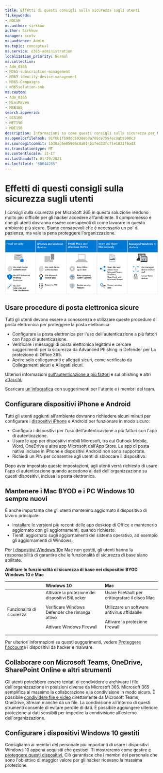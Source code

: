 ```yaml
---
title: Effetti di questi consigli sulla sicurezza sugli utenti
f1.keywords:
- NOCSH
ms.author: sirkkuw
author: Sirkkuw
manager: scotv
ms.audience: Admin
ms.topic: conceptual
ms.service: o365-administration
localization_priority: Normal
ms.collection:
- Adm_O365
- M365-subscription-management
- M365-identity-device-management
- M365-Campaigns
- m365solution-smb
ms.custom:
- Adm_O365
- MiniMaven
- MSB365
search.appverid:
- BCS160
- MET150
- MOE150
description: Informazioni su come questi consigli sulla sicurezza per Microsoft 365 Business Premium influiscono sugli utenti e proteggono i dati.
ms.openlocfilehash: 91f6b1fb9ddd5938eb8a788ce7594ec8ab9908c3
ms.sourcegitcommit: 1b30ac6e05906c8a014b1fed33fc71e1821f6ad2
ms.translationtype: MT
ms.contentlocale: it-IT
ms.lasthandoff: 01/29/2021
ms.locfileid: "50044235"
---
```

# <a name="how-these-security-recommendations-affect-your-users"></a>Effetti di questi consigli sulla sicurezza sugli utenti

I consigli sulla sicurezza per Microsoft 365 in questa soluzione rendono molto più difficile per gli hacker accedere all'ambiente. Il compromesso è che gli utenti dovranno essere consapevoli di come lavorare in questo ambiente più sicuro. Siamo consapevoli che è necessario un po' di pazienza, ma vale la pena proteggere l'organizzazione.

![Illustrazione che riassume i punti chiave dal basso per iPhone, dispositivi Android, Mac, Windows 10, condivisione e personale chiave](../media/M365-democracy-Users_900px.png)

## <a name="use-secure-email-practices"></a>Usare procedure di posta elettronica sicure

Tutti gli utenti devono essere a conoscenza e utilizzare queste procedure di posta elettronica per proteggere la posta elettronica:

- Configurare la posta elettronica per l'uso dell'autenticazione a più fattori con l'app di autenticazione.
- Verificare i messaggi di posta elettronica legittimi e cercare suggerimenti per la sicurezza da Advanced Phishing in Defender per La protezione di Office 365.
- Aprire solo collegamenti e allegati sicuri, come verificato da Collegamenti sicuri e Allegati sicuri.

Ulteriori informazioni [sull'autenticazione a più fattori](m365-campaigns-multifactor-authenication.md) e sul phishing e altri [attacchi.](m365-campaigns-phishing-and-attacks.md)

Scaricare [un'infografica](m365-campaigns-protect-campaign-infographic.md) con suggerimenti per l'utente e i membri del team.

## <a name="set-up-iphones-and-android-devices"></a>Configurare dispositivi iPhone e Android

Tutti gli utenti aggiunti all'ambiente dovranno richiedere alcuni minuti per configurare i [dispositivi iPhone](../business/set-up-mobile-devices.md?toc=%2Fmicrosoft-365%2Fcampaigns%2Ftoc.json) e Android per funzionare in modo sicuro:

- Configura i dispositivi per l'uso dell'autenticazione a più fattori con l'app di autenticazione.
- Usare le app per dispositivi mobili Microsoft, tra cui Outlook Mobile, Word, OneDrive e altre app Microsoft dall'App Store. Le app di posta nativa incluse in iPhone e dispositivi Android non sono supportate. 
- Richiedi un PIN per consentire agli utenti di sbloccare il dispositivo.

Dopo aver impostato queste impostazioni, agli utenti verrà richiesto di usare l'app di autenticazione quando accedono ai dati dell'organizzazione su questi dispositivi, inclusa la posta elettronica.

## <a name="keep-byod-macs-and-windows-10-pcs-fresh"></a>Mantenere i Mac BYOD e i PC Windows 10 sempre nuovi

È anche importante che gli utenti mantenino aggiornato il dispositivo di lavoro principale:

- Installare le versioni più recenti delle app desktop di Office e mantenerlo aggiornato con gli aggiornamenti, quando richiesto.
- Tieniti aggiornato sugli aggiornamenti del sistema operativo, ad esempio gli aggiornamenti di Windows.

Per [i dispositivi Windows 10](m365-campaigns-protect-pcs-macs.md)e Mac non gestiti, gli utenti hanno la responsabilità di garantire che le funzionalità di sicurezza di base siano abilitate.

**Abilitare le funzionalità di sicurezza di base nei dispositivi BYOD Windows 10 e Mac**

| |**Windows 10**|**Mac**|
|:-----|:-----|:------|
|Funzionalità di sicurezza|Attivare la protezione dei dispositivi BitLocker<p><p> Verificare Windows Defender che rimanga attivo <p>Attivare Windows Firewall| Usare FileVault per crittografare il disco Mac <p><p>Utilizzare un software antivirus affidabile <p>Attivare la protezione firewall|

Per ulteriori informazioni su questi suggerimenti, vedere [Proteggere l'account](https://support.office.com/article/Protect-your-account-and-devices-from-hackers-and-malware-066d6216-a56b-4f90-9af3-b3a1e9a327d6#ID0EAABAAA=Windows_10)e i dispositivi da hacker e malware.

## <a name="collaborate-using-microsoft-teams-onedrive-sharepoint-online-and-other-tools"></a>Collaborare con Microsoft Teams, OneDrive, SharePoint Online e altri strumenti

Gli utenti potrebbero essere tentati di condividere e archiviare i file dell'organizzazione in posizioni diverse da Microsoft 365. Microsoft 365 semplifica al massimo la collaborazione e la condivisione in modo sicuro. È possibile [condividere file e video](share-files-and-videos.md) direttamente da Microsoft Teams, OneDrive, Stream e anche da un file. La condivisione all'interno di questi strumenti consente di evitare perdite di dati. È possibile aggiungere ulteriore protezione ai dati sensibili per impedire la condivisione all'esterno dell'organizzazione.

## <a name="set-up-managed-windows-10-devices"></a>Configurare i dispositivi Windows 10 gestiti

Consigliamo ai membri del personale più importanti di usare i dispositivi Windows 10 appena acquisiti che gestisci. Ti mostreremo come gestire [e proteggere questi dispositivi.](../business/set-up-windows-devices.md?toc=/microsoft-365/campaigns/toc.json) Ciò garantisce che i membri del personale che sono l'obiettivo di maggior valore per gli hacker ricevano la massima protezione.
